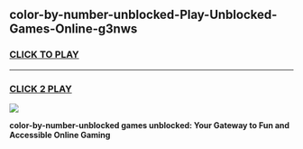 
## color-by-number-unblocked-Play-Unblocked-Games-Online-g3nws
<h3>
<a href="https://premium76.site?title=color-by-number-unblocked&ref=25A">CLICK TO PLAY</a></h3>
<hr>

<h3>
<a href="https://premium76.site?title=color-by-number-unblocked&ref=25A">CLICK 2 PLAY</a>
  
</h3>

<a href="https://premium76.site?title=color-by-number-unblocked&ref=25A"><img src="https://clearcache.store/games.png"></a>


**color-by-number-unblocked games unblocked: Your Gateway to Fun and Accessible Online Gaming**
